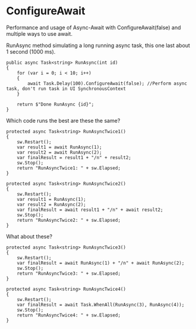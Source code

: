 # ConfigureAwait
Performance and usage of Async-Await with ConfigureAwait(false) and multiple ways to use await.

RunAsync method simulating a long running async task, this one last about 1 second (1000 ms).
```
public async Task<string> RunAsync(int id)
{
    for (var i = 0; i < 10; i++)
    {
        await Task.Delay(100).ConfigureAwait(false); //Perform async task, don't run task in UI SynchronousContext
    }

    return $"Done RunAsync {id}";
}
```

Which code runs the best are these the same?
```
protected async Task<string> RunAsyncTwice1()
{
    sw.Restart();
    var result1 = await RunAsync(1);
    var result2 = await RunAsync(2);
    var finalResult = result1 + "/n" + result2;
    sw.Stop();
    return "RunAsyncTwice1: " + sw.Elapsed;
}

protected async Task<string> RunAsyncTwice2()
{
    sw.Restart();
    var result1 = RunAsync(1);
    var result2 = RunAsync(2);
    var finalResult = await result1 + "/n" + await result2;
    sw.Stop();
    return "RunAsyncTwice2: " + sw.Elapsed;
}
```

What about these?
```
protected async Task<string> RunAsyncTwice3()
{
    sw.Restart();
    var finalResult = await RunAsync(1) + "/n" + await RunAsync(2);
    sw.Stop();
    return "RunAsyncTwice3: " + sw.Elapsed;
}

protected async Task<string> RunAsyncTwice4()
{
    sw.Restart();
    var finalResult = await Task.WhenAll(RunAsync(3), RunAsync(4));
    sw.Stop();
    return "RunAsyncTwice4: " + sw.Elapsed;
}
```
